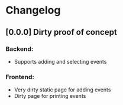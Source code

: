 # Changelog

## [0.0.0] Dirty proof of concept
### Backend:
- Supports adding and selecting events
### Frontend:
- Very dirty static page for adding events
- Dirty page for printing events
